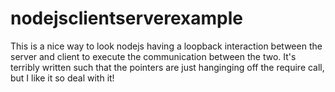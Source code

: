 # nodejsclientserverexample

This is a nice way to look nodejs having a loopback interaction between the server and client to execute the communication between the two. It's terribly written such that the pointers are just hanginging off the require call, but I like it so deal with it!
